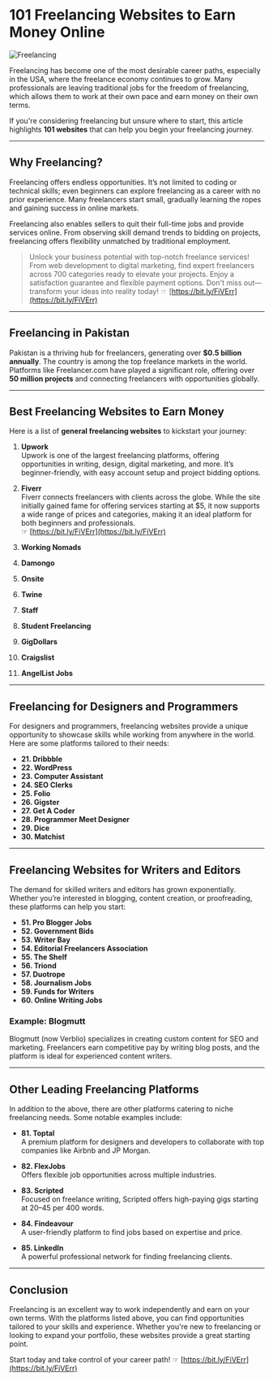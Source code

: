 # 101 Freelancing Websites to Earn Money Online

![Freelancing](https://images.unsplash.com/photo-1613909207039-6b173b755cc1?ixlib=rb-1.2.1&ixid=MnwxMjA3fDB8MHxwaG90by1wYWdlfHx8fGVufDB8fHx8&auto=format&fit=crop&w=947&q=80)

Freelancing has become one of the most desirable career paths, especially in the USA, where the freelance economy continues to grow. Many professionals are leaving traditional jobs for the freedom of freelancing, which allows them to work at their own pace and earn money on their own terms.

If you're considering freelancing but unsure where to start, this article highlights **101 websites** that can help you begin your freelancing journey.

---

## Why Freelancing?

Freelancing offers endless opportunities. It’s not limited to coding or technical skills; even beginners can explore freelancing as a career with no prior experience. Many freelancers start small, gradually learning the ropes and gaining success in online markets.

Freelancing also enables sellers to quit their full-time jobs and provide services online. From observing skill demand trends to bidding on projects, freelancing offers flexibility unmatched by traditional employment.

> Unlock your business potential with top-notch freelance services! From web development to digital marketing, find expert freelancers across 700 categories ready to elevate your projects. Enjoy a satisfaction guarantee and flexible payment options. Don't miss out—transform your ideas into reality today! ☞ [https://bit.ly/FiVErr](https://bit.ly/FiVErr)

---

## Freelancing in Pakistan

Pakistan is a thriving hub for freelancers, generating over **$0.5 billion annually**. The country is among the top freelance markets in the world. Platforms like Freelancer.com have played a significant role, offering over **50 million projects** and connecting freelancers with opportunities globally.

---

## Best Freelancing Websites to Earn Money

Here is a list of **general freelancing websites** to kickstart your journey:

1. **Upwork**  
   Upwork is one of the largest freelancing platforms, offering opportunities in writing, design, digital marketing, and more. It’s beginner-friendly, with easy account setup and project bidding options.

2. **Fiverr**  
   Fiverr connects freelancers with clients across the globe. While the site initially gained fame for offering services starting at $5, it now supports a wide range of prices and categories, making it an ideal platform for both beginners and professionals.  
   ☞ [https://bit.ly/FiVErr](https://bit.ly/FiVErr)

3. **Working Nomads**  
4. **Damongo**  
5. **Onsite**  
6. **Twine**  
7. **Staff**  
8. **Student Freelancing**  
9. **GigDollars**  
10. **Craigslist**  
11. **AngelList Jobs**

---

## Freelancing for Designers and Programmers

For designers and programmers, freelancing websites provide a unique opportunity to showcase skills while working from anywhere in the world. Here are some platforms tailored to their needs:

- **21. Dribbble**  
- **22. WordPress**  
- **23. Computer Assistant**  
- **24. SEO Clerks**  
- **25. Folio**  
- **26. Gigster**  
- **27. Get A Coder**  
- **28. Programmer Meet Designer**  
- **29. Dice**  
- **30. Matchist**

---

## Freelancing Websites for Writers and Editors

The demand for skilled writers and editors has grown exponentially. Whether you’re interested in blogging, content creation, or proofreading, these platforms can help you start:

- **51. Pro Blogger Jobs**  
- **52. Government Bids**  
- **53. Writer Bay**  
- **54. Editorial Freelancers Association**  
- **55. The Shelf**  
- **56. Triond**  
- **57. Duotrope**  
- **58. Journalism Jobs**  
- **59. Funds for Writers**  
- **60. Online Writing Jobs**

### Example: Blogmutt  
Blogmutt (now Verblio) specializes in creating custom content for SEO and marketing. Freelancers earn competitive pay by writing blog posts, and the platform is ideal for experienced content writers.

---

## Other Leading Freelancing Platforms

In addition to the above, there are other platforms catering to niche freelancing needs. Some notable examples include:

- **81. Toptal**  
   A premium platform for designers and developers to collaborate with top companies like Airbnb and JP Morgan.

- **82. FlexJobs**  
   Offers flexible job opportunities across multiple industries.

- **83. Scripted**  
   Focused on freelance writing, Scripted offers high-paying gigs starting at $20–$45 per 400 words.

- **84. Findeavour**  
   A user-friendly platform to find jobs based on expertise and price.

- **85. LinkedIn**  
   A powerful professional network for finding freelancing clients.

---

## Conclusion

Freelancing is an excellent way to work independently and earn on your own terms. With the platforms listed above, you can find opportunities tailored to your skills and experience. Whether you're new to freelancing or looking to expand your portfolio, these websites provide a great starting point.

Start today and take control of your career path! ☞ [https://bit.ly/FiVErr](https://bit.ly/FiVErr)
